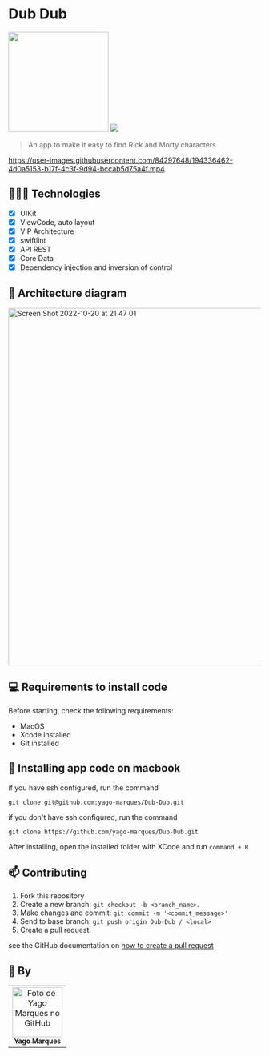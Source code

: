 
# Dub Dub

<img src="https://user-images.githubusercontent.com/84297648/197087983-5bccfba6-3aad-4b8d-a85f-af0dbbebc9ed.png" width=200/>
<img src="https://img.shields.io/badge/Swift-FA7343?style=for-the-badge&logo=swift&logoColor=white">

> An app to make it easy to find Rick and Morty characters

https://user-images.githubusercontent.com/84297648/194336462-4d0a5153-b17f-4c3f-9d94-bccab5d75a4f.mp4

## 👩🏾‍💻 Technologies
- [x] UIKit
- [x] ViewCode, auto layout
- [x] VIP Architecture
- [x] swiftlint
- [x] API REST
- [x] Core Data
- [x] Dependency injection and inversion of control

## 📱 Architecture diagram

<img width="714" alt="Screen Shot 2022-10-20 at 21 47 01" src="https://user-images.githubusercontent.com/84297648/197085829-789447b5-14de-4b9a-8761-083099549ec9.png">

## 💻 Requirements to install code

Before starting, check the following requirements:
* MacOS
* Xcode installed
* Git installed

## 🚀 Installing app code on macbook

if you have ssh configured, run the command
```
git clone git@github.com:yago-marques/Dub-Dub.git
```
if you don't have ssh configured, run the command
```
git clone https://github.com/yago-marques/Dub-Dub.git
```

After installing, open the installed folder with XCode and run `command + R`

## 📫 Contributing
1. Fork this repository
2. Create a new branch: `git checkout -b <branch_name>`.
3. Make changes and commit: `git commit -m '<commit_message>'`
4. Send to base branch: `git push origin Dub-Dub / <local>`
5. Create a pull request.

see the GitHub documentation on [how to create a pull request](https://help.github.com/en/github/collaborating-with-issues-and-pull-requests/creating-a-pull-request)

## 🤝 By

<table>
  <tr>
    <td align="center">
      <a href="https://github.com/yago-marques">
        <img src="https://avatars.githubusercontent.com/u/84297648?v=4" width="100px;" alt="Foto de Yago Marques no GitHub"/><br>
        <sub>
          <b>Yago Marques</b>
        </sub>
      </a>
    </td>
  </tr>
</table>
